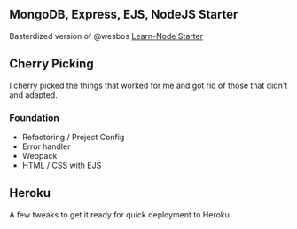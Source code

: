 ## MongoDB, Express, EJS, NodeJS Starter

Basterdized version of @wesbos [Learn-Node Starter](https://github.com/wesbos/Learn-Node/tree/master/starter-files)

## Cherry Picking
I cherry picked the things that worked for me and got rid of those that didn't and adapted.

### Foundation
* Refactoring / Project Config
* Error handler
* Webpack
* HTML / CSS with EJS

## Heroku
A few tweaks to get it ready for quick deployment to Heroku.
